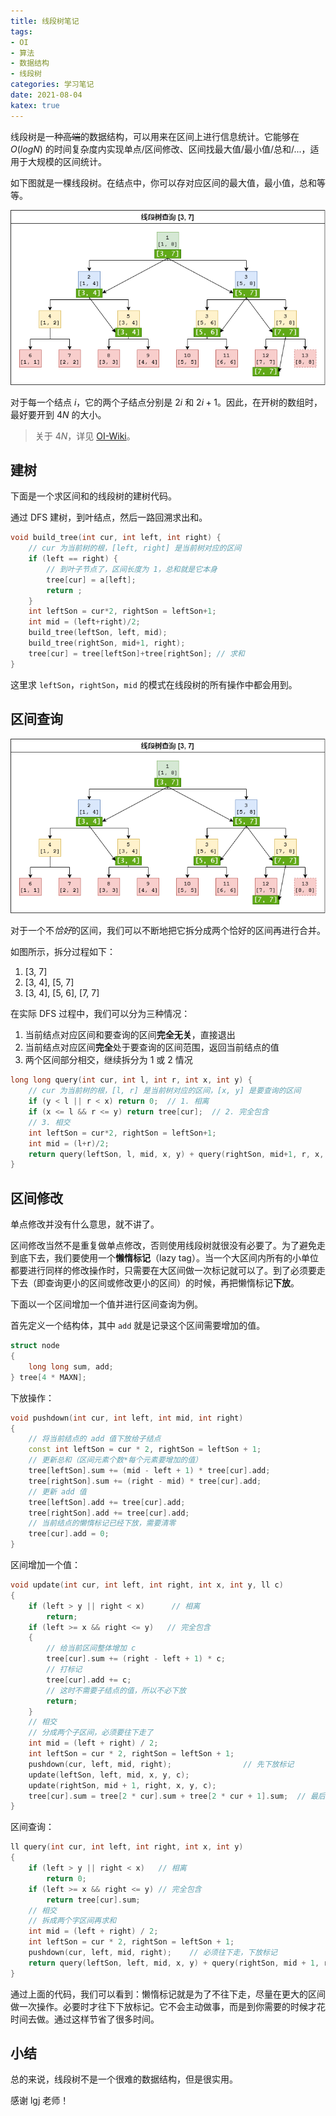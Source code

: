 ```yaml
---
title: 线段树笔记
tags:
- OI
- 算法
- 数据结构
- 线段树
categories: 学习笔记
date: 2021-08-04
katex: true
---
```


线段树是一种~~高端~~的数据结构，可以用来在区间上进行信息统计。它能够在 $O(logN)$ 的时间复杂度内实现单点/区间修改、区间找最大值/最小值/总和/...，适用于大规模的区间统计。

如下图就是一棵线段树。在结点中，你可以存对应区间的最大值，最小值，总和等等。

![线段树](https://github.com/ChungZH/img/blob/main/segtree/segtree-1.png?raw=true)

对于每一个结点 $i$，它的两个子结点分别是 $2i$ 和 $2i+1$。因此，在开树的数组时，最好要开到 $4N$ 的大小。

> 关于 $4N$，详见 [OI-Wiki](https://oi-wiki.org/ds/seg/)。

## 建树

下面是一个求区间和的线段树的建树代码。

通过 DFS 建树，到叶结点，然后一路回溯求出和。

```cpp
void build_tree(int cur, int left, int right) {
    // cur 为当前树的根，[left, right] 是当前树对应的区间
	if (left == right) {
		// 到叶子节点了，区间长度为 1，总和就是它本身
		tree[cur] = a[left];
		return ;
	}
	int leftSon = cur*2, rightSon = leftSon+1;
	int mid = (left+right)/2;
	build_tree(leftSon, left, mid);
	build_tree(rightSon, mid+1, right);
	tree[cur] = tree[leftSon]+tree[rightSon]; // 求和
}
```

这里求 `leftSon`，`rightSon`，`mid` 的模式在线段树的所有操作中都会用到。

## 区间查询

![线段树查询](https://github.com/ChungZH/img/blob/main/segtree/segtree-2.png?raw=true)

对于一个不*恰好*的区间，我们可以不断地把它拆分成两个恰好的区间再进行合并。

如图所示，拆分过程如下：

1. [3, 7]
2. [3, 4], [5, 7]
3. [3, 4], [5, 6], [7, 7]

在实际 DFS 过程中，我们可以分为三种情况：

1. 当前结点对应区间和要查询的区间**完全无关**，直接退出
2. 当前结点对应区间**完全**处于要查询的区间范围，返回当前结点的值
3. 两个区间部分相交，继续拆分为 1 或 2 情况

```cpp
long long query(int cur, int l, int r, int x, int y) {
	// cur 为当前树的根，[l, r] 是当前树对应的区间，[x, y] 是要查询的区间
	if (y < l || r < x) return 0;  // 1. 相离
	if (x <= l && r <= y) return tree[cur];  // 2. 完全包含
	// 3. 相交
	int leftSon = cur*2, rightSon = leftSon+1;
	int mid = (l+r)/2;
	return query(leftSon, l, mid, x, y) + query(rightSon, mid+1, r, x, y); // 求和
}
```

## 区间修改

单点修改并没有什么意思，就不讲了。

区间修改当然不是重复做单点修改，否则使用线段树就很没有必要了。为了避免走到底下去，我们要使用一个**懒惰标记**（lazy tag）。当一个大区间内所有的小单位都要进行同样的修改操作时，只需要在大区间做一次标记就可以了。到了必须要走下去（即查询更小的区间或修改更小的区间）的时候，再把懒惰标记**下放**。

下面以一个区间增加一个值并进行区间查询为例。

首先定义一个结构体，其中 `add` 就是记录这个区间需要增加的值。

```cpp
struct node
{
    long long sum, add;
} tree[4 * MAXN];
```
下放操作：

```cpp
void pushdown(int cur, int left, int mid, int right)
{
    // 将当前结点的 add 值下放给子结点
    const int leftSon = cur * 2, rightSon = leftSon + 1;
	// 更新总和（区间元素个数*每个元素要增加的值）
    tree[leftSon].sum += (mid - left + 1) * tree[cur].add;
    tree[rightSon].sum += (right - mid) * tree[cur].add;
	// 更新 add 值
    tree[leftSon].add += tree[cur].add;
    tree[rightSon].add += tree[cur].add;
	// 当前结点的懒惰标记已经下放，需要清零
    tree[cur].add = 0;
}
```

区间增加一个值：

```cpp
void update(int cur, int left, int right, int x, int y, ll c)
{
    if (left > y || right < x)      // 相离
        return;
    if (left >= x && right <= y)   // 完全包含 
    {
		// 给当前区间整体增加 c
        tree[cur].sum += (right - left + 1) * c;
		// 打标记
        tree[cur].add += c;
		// 这时不需要子结点的值，所以不必下放
        return;
    }
	// 相交
	// 分成两个子区间，必须要往下走了
    int mid = (left + right) / 2;
    int leftSon = cur * 2, rightSon = leftSon + 1;
    pushdown(cur, left, mid, right);                // 先下放标记
    update(leftSon, left, mid, x, y, c);
    update(rightSon, mid + 1, right, x, y, c);
    tree[cur].sum = tree[2 * cur].sum + tree[2 * cur + 1].sum;  // 最后汇总总和
}
```

区间查询：

```cpp
ll query(int cur, int left, int right, int x, int y)
{
    if (left > y || right < x)   // 相离
        return 0;
    if (left >= x && right <= y) // 完全包含
        return tree[cur].sum;
	// 相交
	// 拆成两个字区间再求和
    int mid = (left + right) / 2;
    int leftSon = cur * 2, rightSon = leftSon + 1;
    pushdown(cur, left, mid, right);    // 必须往下走，下放标记
    return query(leftSon, left, mid, x, y) + query(rightSon, mid + 1, right, x, y);
}
```

通过上面的代码，我们可以看到：懒惰标记就是为了不往下走，尽量在更大的区间做一次操作。必要时才往下下放标记。它不会主动做事，而是到你需要的时候才花时间去做。通过这样节省了很多时间。

## 小结

总的来说，线段树不是一个很难的数据结构，但是很实用。

感谢 lgj 老师！